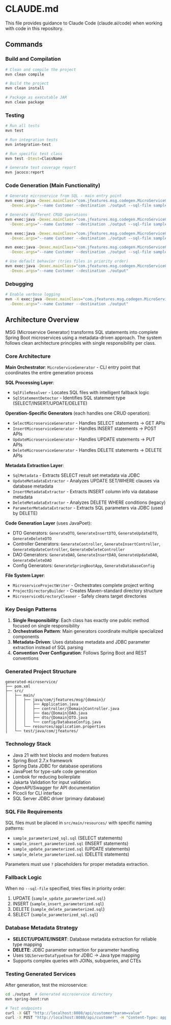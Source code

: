 # CLAUDE.md

This file provides guidance to Claude Code (claude.ai/code) when working with code in this repository.

## Commands

### Build and Compilation
```bash
# Clean and compile the project
mvn clean compile

# Build the project
mvn clean install

# Package as executable JAR
mvn clean package
```

### Testing
```bash
# Run all tests
mvn test

# Run integration tests
mvn integration-test

# Run specific test class
mvn test -Dtest=ClassName

# Generate test coverage report
mvn jacoco:report
```

### Code Generation (Main Functionality)
```bash
# Generate microservice from SQL - main entry point
mvn exec:java -Dexec.mainClass="com.jfeatures.msg.codegen.MicroServiceGenerator" \
  -Dexec.args="--name Customer --destination ./output --sql-file sample_parameterized_sql.sql"

# Generate different CRUD operations
mvn exec:java -Dexec.mainClass="com.jfeatures.msg.codegen.MicroServiceGenerator" \
  -Dexec.args="--name Customer --destination ./output --sql-file sample_insert_parameterized.sql"

mvn exec:java -Dexec.mainClass="com.jfeatures.msg.codegen.MicroServiceGenerator" \
  -Dexec.args="--name Customer --destination ./output --sql-file sample_update_parameterized.sql"

mvn exec:java -Dexec.mainClass="com.jfeatures.msg.codegen.MicroServiceGenerator" \
  -Dexec.args="--name Customer --destination ./output --sql-file sample_delete_parameterized.sql"

# Use default behavior (tries files in priority order)
mvn exec:java -Dexec.mainClass="com.jfeatures.msg.codegen.MicroServiceGenerator" \
  -Dexec.args="--name Customer --destination ./output"
```

### Debugging
```bash
# Enable verbose logging
mvn -X exec:java -Dexec.mainClass="com.jfeatures.msg.codegen.MicroServiceGenerator" \
  -Dexec.args="--name Customer --destination ./output"
```

## Architecture Overview

MSG (Microservice Generator) transforms SQL statements into complete Spring Boot microservices using a metadata-driven approach. The system follows clean architecture principles with single responsibility per class.

### Core Architecture

**Main Orchestrator**: `MicroServiceGenerator` - CLI entry point that coordinates the entire generation process

**SQL Processing Layer**:
- `SqlFileResolver` - Locates SQL files with intelligent fallback logic
- `SqlStatementDetector` - Identifies SQL statement type (SELECT/INSERT/UPDATE/DELETE)

**Operation-Specific Generators** (each handles one CRUD operation):
- `SelectMicroserviceGenerator` - Handles SELECT statements → GET APIs
- `InsertMicroserviceGenerator` - Handles INSERT statements → POST APIs  
- `UpdateMicroserviceGenerator` - Handles UPDATE statements → PUT APIs
- `DeleteMicroserviceGenerator` - Handles DELETE statements → DELETE APIs

**Metadata Extraction Layer**:
- `SqlMetadata` - Extracts SELECT result set metadata via JDBC
- `UpdateMetadataExtractor` - Analyzes UPDATE SET/WHERE clauses via database metadata
- `InsertMetadataExtractor` - Extracts INSERT column info via database metadata
- `DeleteMetadataExtractor` - Analyzes DELETE WHERE conditions (legacy)
- `ParameterMetadataExtractor` - Extracts SQL parameters via JDBC (used by DELETE)

**Code Generation Layer** (uses JavaPoet):
- DTO Generators: `GenerateDTO`, `GenerateInsertDTO`, `GenerateUpdateDTO`, `GenerateDeleteDTO`
- Controller Generators: `GenerateController`, `GenerateInsertController`, `GenerateUpdateController`, `GenerateDeleteController`  
- DAO Generators: `GenerateDAO`, `GenerateInsertDAO`, `GenerateUpdateDAO`, `GenerateDeleteDAO`
- Config Generators: `GenerateSpringBootApp`, `GenerateDatabaseConfig`

**File System Layer**:
- `MicroserviceProjectWriter` - Orchestrates complete project writing
- `ProjectDirectoryBuilder` - Creates Maven-standard directory structure
- `MicroserviceDirectoryCleaner` - Safely cleans target directories

### Key Design Patterns

1. **Single Responsibility**: Each class has exactly one public method focused on single responsibility
2. **Orchestration Pattern**: Main generators coordinate multiple specialized components  
3. **Metadata-Driven**: Uses database metadata and JDBC parameter extraction instead of SQL parsing
4. **Convention Over Configuration**: Follows Spring Boot and REST conventions

### Generated Project Structure

```
generated-microservice/
├── pom.xml
├── src/
│   ├── main/
│   │   ├── java/com/jfeatures/msg/{domain}/
│   │   │   ├── Application.java
│   │   │   ├── controller/{Domain}Controller.java
│   │   │   ├── dao/{Domain}DAO.java
│   │   │   ├── dto/{Domain}DTO.java
│   │   │   └── config/DatabaseConfig.java
│   │   └── resources/application.properties
│   └── test/java/com/jfeatures/
```

### Technology Stack

- Java 21 with text blocks and modern features
- Spring Boot 2.7.x framework
- Spring Data JDBC for database operations
- JavaPoet for type-safe code generation
- Lombok for reducing boilerplate
- Jakarta Validation for input validation
- OpenAPI/Swagger for API documentation
- Picocli for CLI interface
- SQL Server JDBC driver (primary database)

### SQL File Requirements

SQL files must be placed in `src/main/resources/` with specific naming patterns:
- `sample_parameterized_sql.sql` (SELECT statements)
- `sample_insert_parameterized.sql` (INSERT statements)  
- `sample_update_parameterized.sql` (UPDATE statements)
- `sample_delete_parameterized.sql` (DELETE statements)

Parameters must use `?` placeholders for proper metadata extraction.

### Fallback Logic

When no `--sql-file` specified, tries files in priority order:
1. UPDATE (`sample_update_parameterized.sql`)
2. INSERT (`sample_insert_parameterized.sql`)
3. DELETE (`sample_delete_parameterized.sql`)
4. SELECT (`sample_parameterized_sql.sql`)

### Database Metadata Strategy

- **SELECT/UPDATE/INSERT**: Database metadata extraction for reliable type mapping
- **DELETE**: JDBC parameter extraction for parameter handling
- Uses `SQLServerDataTypeEnum` for JDBC → Java type mapping
- Supports complex queries with JOINs, subqueries, and CTEs

### Testing Generated Services

After generation, test the microservice:
```bash
cd ./output  # Generated microservice directory
mvn spring-boot:run

# Test endpoints
curl -X GET "http://localhost:8080/api/customer?param=value"
curl -X POST "http://localhost:8080/api/customer" -H "Content-Type: application/json" -d '{...}'
```